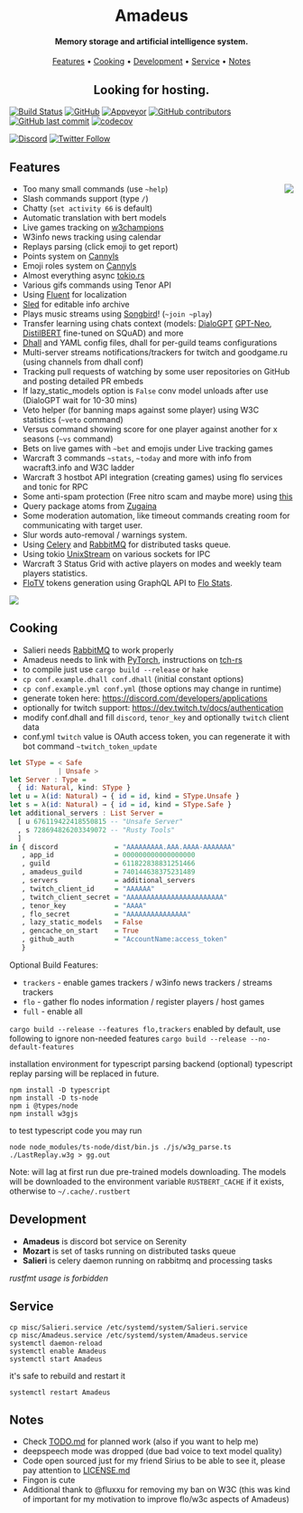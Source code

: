 <h1 align="center">
  Amadeus
  <br>
</h1>

<h4 align="center">Memory storage and artificial intelligence system.</h4>

<p align="center">
  <a href="#features">Features</a>
  •
  <a href="#cooking">Cooking</a>
  •
  <a href="#development">Development</a>
  •
  <a href="#service">Service</a>
  •
  <a href="#notes">Notes</a>
</p>

<h2 align="center">Looking for hosting.</h2>

[![Build Status](https://dev.azure.com/miezhiko/Amadeus/_apis/build/status/Miezhiko.Amadeus?branchName=mawa)](https://dev.azure.com/miezhiko/Amadeus/_build/latest?definitionId=1&branchName=mawa)
[![GitHub](https://github.com/Miezhiko/Amadeus/workflows/mawa/badge.svg?branch=mawa)](https://github.com/Miezhiko/Amadeus/actions/workflows/mawa.yml)
[![Appveyor](https://ci.appveyor.com/api/projects/status/8cd1qi1aykujkyd2?svg=true)](https://ci.appveyor.com/project/Miezhiko/amadeus)
[![GitHub contributors](https://img.shields.io/github/contributors/Miezhiko/Amadeus.svg?style=flat)]()
[![GitHub last commit](https://img.shields.io/github/last-commit/Miezhiko/Amadeus.svg?style=flat)]()
[![codecov](https://codecov.io/gh/Miezhiko/Amadeus/branch/master/graph/badge.svg)](https://codecov.io/gh/Miezhiko/Amadeus)

[![Discord](https://img.shields.io/discord/611822838831251466?label=Discord&color=pink)](https://discord.gg/GdzjVvD)
[![Twitter Follow](https://img.shields.io/twitter/follow/Miezhiko.svg?style=social)](https://twitter.com/Miezhiko)


## Features

<img align="right" src="https://vignette.wikia.nocookie.net/steins-gate/images/0/07/Amadeuslogo.png">

 - Too many small commands (use `~help`)
 - Slash commands support (type `/`)
 - Chatty (`set activity 66` is default)
 - Automatic translation with bert models
 - Live games tracking on [w3champions](https://www.w3champions.com)
 - W3info news tracking using calendar
 - Replays parsing (click emoji to get report)
 - Points system on [Cannyls](https://github.com/frugalos/cannyls/wiki)
 - Emoji roles system on [Cannyls](https://github.com/frugalos/cannyls/wiki)
 - Almost everything async [tokio.rs](https://tokio.rs)
 - Various gifs commands using Tenor API
 - Using [Fluent](https://www.projectfluent.org/) for localization
 - [Sled](https://github.com/spacejam/sled) for editable info archive
 - Plays music streams using [Songbird](https://github.com/serenity-rs/songbird)! (`~join ~play`)
 - Transfer learning using chats context (models: [DialoGPT](https://github.com/microsoft/DialoGPT) [GPT-Neo](https://github.com/EleutherAI/gpt-neo), [DistilBERT](https://arxiv.org/abs/1910.01108) fine-tuned on SQuAD) and more
 - [Dhall](https://dhall-lang.org) and YAML config files, dhall for per-guild teams configurations
 - Multi-server streams notifications/trackers for twitch and goodgame.ru (using channels from dhall conf)
 - Tracking pull requests of watching by some user repositories on GitHub and posting detailed PR embeds
 - If lazy_static_models option is `False` conv model unloads after use (DialoGPT wait for 10-30 mins)
 - Veto helper (for banning maps against some player) using W3C statistics (`~veto` command)
 - Versus command showing score for one player against another for x seasons (`~vs` command)
 - Bets on live games with `~bet` and emojis under Live tracking games
 - Warcraft 3 commands `~stats`, `~today` and more with info from wacraft3.info and W3C ladder
 - Warcraft 3 hostbot API integration (creating games) using flo services and tonic for RPC
 - Some anti-spam protection (Free nitro scam and maybe more) using [this](https://raw.githubusercontent.com/nikolaischunk/discord-phishing-links/main/domain-list.json)
 - Query package atoms from [Zugaina](http://gpo.zugaina.org)
 - Some moderation automation, like timeout commands creating room for communicating with target user.
 - Slur words auto-removal / warnings system.
 - Using [Celery](https://github.com/rusty-celery/rusty-celery) and [RabbitMQ](https://www.rabbitmq.com) for distributed tasks queue.
 - Using tokio [UnixStream](https://docs.rs/tokio/1.17.0/tokio/net/struct.UnixStream.html#method.try_read_buf) on various sockets for IPC
 - Warcraft 3 Status Grid with active players on modes and weekly team players statistics.
 - [FloTV](https://w3flo.com/live) tokens generation using GraphQL API to [Flo Stats](https://stats.w3flo.com).

<img src="https://cdn.discordapp.com/attachments/249111029668249601/1025077275525382234/unknown.png">

## Cooking

 - Salieri needs [RabbitMQ](https://www.rabbitmq.com) to work properly
 - Amadeus needs to link with [PyTorch](https://pytorch.org/), instructions on [tch-rs](https://github.com/LaurentMazare/tch-rs)
 - to compile just use `cargo build --release` or `hake`
 - `cp conf.example.dhall conf.dhall` (initial constant options)
 - `cp conf.example.yml conf.yml` (those options may change in runtime)
 - generate token here: https://discord.com/developers/applications
 - optionally for twitch support: https://dev.twitch.tv/docs/authentication
 - modify conf.dhall and fill `discord`, `tenor_key` and optionally `twitch` client data
 - conf.yml `twitch` value is OAuth access token, you can regenerate it with bot command `~twitch_token_update`

``` haskell
let SType = < Safe
            | Unsafe >
let Server : Type =
  { id: Natural, kind: SType }
let u = λ(id: Natural) → { id = id, kind = SType.Unsafe }
let s = λ(id: Natural) → { id = id, kind = SType.Safe }
let additional_servers : List Server =
  [ u 676119422418550815 -- "Unsafe Server"
  , s 728694826203349072 -- "Rusty Tools"
  ]
in { discord              = "AAAAAAAAA.AAA.AAAA-AAAAAAA"
   , app_id               = 000000000000000000
   , guild                = 611822838831251466
   , amadeus_guild        = 740144638375231489
   , servers              = additional_servers
   , twitch_client_id     = "AAAAAA"
   , twitch_client_secret = "AAAAAAAAAAAAAAAAAAAAAAAA"
   , tenor_key            = "AAAA"
   , flo_secret           = "AAAAAAAAAAAAAAA"
   , lazy_static_models   = False
   , gencache_on_start    = True
   , github_auth          = "AccountName:access_token"
   }
```

Optional Build Features:

 - `trackers` - enable games trackers / w3info news trackers / streams trackers
 - `flo` - gather flo nodes information / register players / host games
 - `full` - enable all

`cargo build --release --features flo,trackers` enabled by default,
use following to ignore non-needed features `cargo build --release --no-default-features`

installation environment for typescript parsing backend (optional)
typescript replay parsing will be replaced in future.

```shell
npm install -D typescript
npm install -D ts-node
npm i @types/node
npm install w3gjs
```

to test typescript code you may run

```shell
node node_modules/ts-node/dist/bin.js ./js/w3g_parse.ts ./LastReplay.w3g > gg.out
```

Note: will lag at first run due pre-trained models downloading.
The models will be downloaded to the environment variable `RUSTBERT_CACHE` if it exists, otherwise to `~/.cache/.rustbert`

## Development

 - **Amadeus** is discord bot service on Serenity
 - **Mozart** is set of tasks running on distributed tasks queue
 - **Salieri** is celery daemon running on rabbitmq and processing tasks

*rustfmt usage is forbidden*

## Service

```shell
cp misc/Salieri.service /etc/systemd/system/Salieri.service
cp misc/Amadeus.service /etc/systemd/system/Amadeus.service
systemctl daemon-reload
systemctl enable Amadeus
systemctl start Amadeus
```

it's safe to rebuild and restart it

```shell
systemctl restart Amadeus
```

## Notes

 - Check [TODO.md](https://github.com/Miezhiko/Amadeus/blob/mawa/TODO.md) for planned work (also if you want to help me)
 - deepspeech mode was dropped (due bad voice to text model quality)
 - Code open sourced just for my friend Sirius to be able to see it, please pay attention to [LICENSE.md](https://github.com/Miezhiko/Amadeus/blob/mawa/LICENSE.md)
 - Fingon is cute
 - Additional thank to @fluxxu for removing my ban on W3C (this was kind of important for my motivation to improve flo/w3c aspects of Amadeus)
